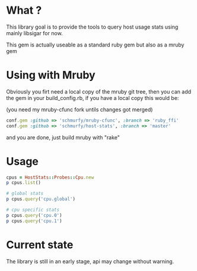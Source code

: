 
# What ?

This library goal is to provide the tools to query host usage stats using mainly libsigar for now.


This gem is actually useable as a standard ruby gem but also as a mruby gem


# Using with Mruby

Obviously you firt need a local copy of the mruby git tree, then you can add
the gem in your build_config.rb, if you have a local copy this would be:

(you need my mruby-cfunc fork untils changes got merged)
```ruby
conf.gem :github => 'schmurfy/mruby-cfunc', :branch => 'ruby_ffi'
conf.gem :github => 'schmurfy/host-stats', :branch => 'master'
```

and you are done, just build mruby with "rake"


# Usage

```ruby
cpus = HostStats::Probes::Cpu.new
p cpus.list()

# global stats
p cpus.query('cpu.global')

# cpu specific stats
p cpus.query('cpu.0')
p cpus.query('cpu.1')
```


# Current state

The library is still in an early stage, api may change without warning.

